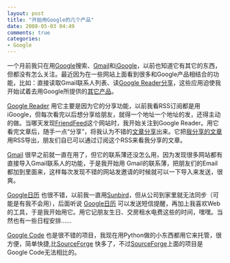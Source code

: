 ```yaml
---
layout: post
title: "开始用Google的几个产品"
date: 2008-05-03 04:49
comments: true
categories: 
- Google
---
```

<p>一个月前我只在用<a href="http://www.google.com/" target="_blank">Google</a>搜索、<a href="http://www.gmail.com" target="_blank">Gmail</a>和<a href="http://www.google.com/ig" target="_blank">iGoogle</a>，以前也知道它有其它的东西，但都没有怎么关注。最近因为在一些网站上面看到很多和Google产品相结合的功能，比如：直接读取Gmail联系人列表、读<a href="https://www.google.com/reader/shared/08982619185204047523?hl=zh_CN" target="_blank" title="点击这里看我的Google Reader分享">Google Reader分享</a>，这些应用迫使我开始试着去用Google所提供的<a href="http://www.google.com/intl/zh-CN/options/" target="_blank">其它产品</a>。</p>
<p><a href="https://www.google.com/reader" target="_blank">Google Reader</a> 用它主要是因为它的分享功能，以前我看RSS订阅都是用iGoogle，但每次看完以后想分享给朋友，就得一个地址一个地址的发，还得主动的做。当哪天发现<a href="http://www.friendfeed.com" target="_blank">FriendFeed</a>这个网站时，我开始关注到Google Reader。用它看完文章后，随手一点&ldquo;分享&rdquo;，将我认为不错的<a href="https://www.google.com/reader/shared/08982619185204047523?hl=zh_CN" target="_blank">文章分享</a>出来。它把<a href="https://www.google.com/reader/shared/08982619185204047523?hl=zh_CN" target="_blank">我分享的文章</a>用RSS导出，朋友们自已可以通过订阅这个RSS来看我分享的文章。<a href="https://www.google.com/reader" target="_blank"><br /></a></p>
<p><a href="http://www.gmail.com" target="_blank">Gmail</a> 很早之前就一直在用了，但它的联系薄还没怎么用，因为发现很多网站都有直接导入Gmail联系人的功能，于是我开始用 Gmail的联系薄，把朋友们的Email都加到里面来，这样每次发现不错的网站发邀请的时候就可以一下导入来发送，很爽。</p>
<p><a href="https://www.google.com/calendar/" target="_blank">Google日历</a> 也很不错，以前我一直用<a href="http://www.mozilla.org/projects/calendar/sunbird/" target="_blank">Sunbird</a>，但从公司到家里就无法同步（可能是有我不会用），后面听说 <a href="https://www.google.com/calendar/" target="_blank">Google日历</a> 可以发送短信提醒，再加上我喜欢Web的工具，于是我开始用它。用它记朋友生日、交房租水电费这些的时间，嘿嘿。当然也有一些日程安排......</p>
<p><a href="http://code.google.com/intl/zh-CN/" target="_blank">Google Code</a> 也是很不错的项目，我现在用Python做的小东西都用它来托管，很方便，简单快捷,比<a href="http://code.google.com/intl/zh-CN/" target="_blank"></a><a href="http://www.sf.net" target="_blank">SourceForge</a> 快多了，不过<a href="http://www.sf.net" target="_blank">SourceForge</a>上面的项目是Google Code无法相比的。</p>
<p>&nbsp;</p>
